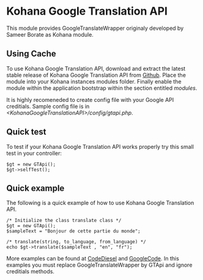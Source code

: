 Kohana Google Translation API
====================

This module provides GoogleTranslateWrapper originaly developed by Sameer Borate as Kohana module.

Using Cache
-----------

To use Kohana Google Translation API, download and extract the latest stable release of Kohana Google Translation API
from [Github](https://github.com/gingo/kohana-google-translation-api). Place the module into your Kohana instances modules 
folder. Finally enable the module within the application bootstrap within the section entitled _modules_.

It is highly recomeneded to create config file with your Google API creditials. Sample config file is 
in _\<KohanaGoogleTranslationAPI\>/config/gtapi.php_.

Quick test
----------

To test if your Kohana Google Translation API works properly try this small test in your controller:

	$gt = new GTApi();
	$gt->selfTest();

Quick example
-------------

The following is a quick example of how to use Kohana Google Translation API.

	/* Initialize the class translate class */
	$gt = new GTApi();
	$sampleText = "Bonjour de cette partie du monde";
	 
	/* translate(string, to_language, from_language) */
	echo $gt->translate($sampleText , "en", "fr");


More examples can be found at [CodeDiesel](http://www.codediesel.com/php/google-translation-php-wrapper/) 
and [GoogleCode](http://code.google.com/p/google-translate-php-wrapper/). In this examples you must replace GoogleTranslateWrapper
by GTApi and ignore creditials methods.
